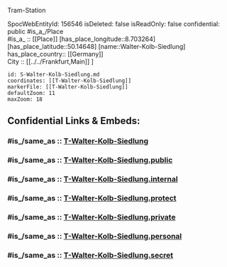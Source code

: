 ﻿---
location:
- 50.14648
- 8.703264
mapmarker: tram
mapzoom:
- 8
- 18
tags:
- geo/station/tram
- 
type: Station
---

Tram-Station

SpocWebEntityId: 156546
isDeleted: false
isReadOnly: false
confidential: public
#is_a_/Place  
#is_a_ :: [[Place]] 
[has_place_longitude::8.703264] 
[has_place_latitude::50.14648] 
[name::Walter-Kolb-Siedlung] 
has_place_country:: [[Germany]]  
City :: [[../../Frankfurt,Main]] ] 


```leaflet
id: S-Walter-Kolb-Siedlung.md
coordinates: [[T-Walter-Kolb-Siedlung]] 
markerFile: [[T-Walter-Kolb-Siedlung]] 
defaultZoom: 11 
maxZoom: 18
```


## Confidential Links & Embeds: 

### #is_/same_as :: [T-Walter-Kolb-Siedlung](T-Walter-Kolb-Siedlung.md) 

### #is_/same_as :: [T-Walter-Kolb-Siedlung.public](/_public/Earth/Continent/Europe/Europe~Central/Germany/Germany~West/Hessen/counties~Hessen/Frankfurt~Main/Stations-FFM~T/T-Walter-Kolb-Siedlung.public.md) 

### #is_/same_as :: [T-Walter-Kolb-Siedlung.internal](/_internal/Earth/Continent/Europe/Europe~Central/Germany/Germany~West/Hessen/counties~Hessen/Frankfurt~Main/Stations-FFM~T/T-Walter-Kolb-Siedlung.internal.md) 

### #is_/same_as :: [T-Walter-Kolb-Siedlung.protect](/_protect/Earth/Continent/Europe/Europe~Central/Germany/Germany~West/Hessen/counties~Hessen/Frankfurt~Main/Stations-FFM~T/T-Walter-Kolb-Siedlung.protect.md) 

### #is_/same_as :: [T-Walter-Kolb-Siedlung.private](/_private/Earth/Continent/Europe/Europe~Central/Germany/Germany~West/Hessen/counties~Hessen/Frankfurt~Main/Stations-FFM~T/T-Walter-Kolb-Siedlung.private.md) 

### #is_/same_as :: [T-Walter-Kolb-Siedlung.personal](/_personal/Earth/Continent/Europe/Europe~Central/Germany/Germany~West/Hessen/counties~Hessen/Frankfurt~Main/Stations-FFM~T/T-Walter-Kolb-Siedlung.personal.md) 

### #is_/same_as :: [T-Walter-Kolb-Siedlung.secret](/_secret/Earth/Continent/Europe/Europe~Central/Germany/Germany~West/Hessen/counties~Hessen/Frankfurt~Main/Stations-FFM~T/T-Walter-Kolb-Siedlung.secret.md)

